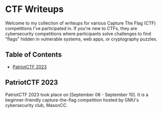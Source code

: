 # CTF Writeups

Welcome to my collection of writeups for various Capture The Flag (CTF) competitions I've participated in. If you're new to CTFs, they are cybersecurity competitions where participants solve challenges to find "flags" hidden in vulnerable systems, web apps, or cryptography puzzles.

## Table of Contents
- [PatriotCTF 2023](#PatriotCTF2023)

## PatriotCTF 2023

PatriotCTF 2023 took place on [September 08 - September 10]. It is a beginner-friendly capture-the-flag competition hosted by GMU's cybersecurity club, MasonCC.
